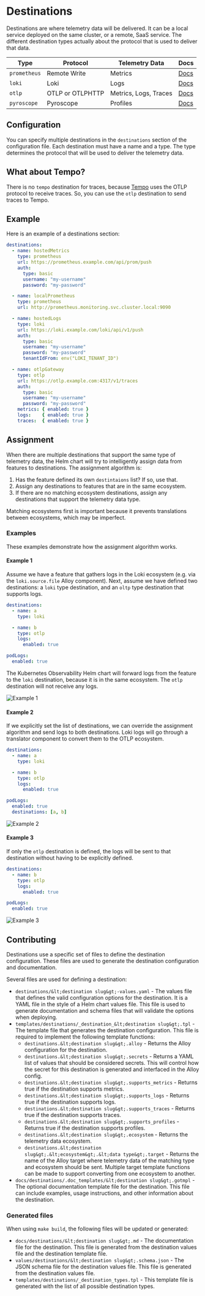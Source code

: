 # Destinations

Destinations are where telemetry data will be delivered. It can be a local service deployed on the same cluster, or a
remote, SaaS service. The different destination types actually about the protocol that is used to deliver that data.

| Type         | Protocol         | Telemetry Data        | Docs                    |
|--------------|------------------|-----------------------|-------------------------|
| `prometheus` | Remote Write     | Metrics               | [Docs](./prometheus.md) |
| `loki`       | Loki             | Logs                  | [Docs](./loki.md)       |
| `otlp`       | OTLP or OTLPHTTP | Metrics, Logs, Traces | [Docs](./otlp.md)       |
| `pyroscope`  | Pyroscope        | Profiles              | [Docs](./pyroscope.md)  |

## Configuration

You can specify multiple destinations in the `destinations` section of the configuration file. Each destination must
have a name and a type. The type determines the protocol that will be used to deliver the telemetry data.

## What about Tempo?

There is no `tempo` destination for traces, because [Tempo](https://grafana.com/oss/tempo/) uses the OTLP protocol to
receive traces. So, you can use the `otlp` destination to send traces to Tempo.

## Example

Here is an example of a destinations section:

```yaml
destinations:
  - name: hostedMetrics
    type: prometheus
    url: https://prometheus.example.com/api/prom/push
    auth:
      type: basic
      username: "my-username"
      password: "my-password"

  - name: localPrometheus
    type: prometheus
    url: http://prometheus.monitoring.svc.cluster.local:9090

  - name: hostedLogs
    type: loki
    url: https://loki.example.com/loki/api/v1/push
    auth:
      type: basic
      username: "my-username"
      password: "my-password"
      tenantIdFrom: env("LOKI_TENANT_ID")

  - name: otlpGateway
    type: otlp
    url: https://otlp.example.com:4317/v1/traces
    auth:
      type: basic
      username: "my-username"
      password: "my-password"
    metrics: { enabled: true }
    logs:    { enabled: true }
    traces:  { enabled: true }
```

## Assignment

When there are multiple destinations that support the same type of telemetry data, the Helm chart will try to
intelligently assign data from features to destinations. The assignment algorithm is:

1.  Has the feature defined its own `destintaions` list? If so, use that.
2.  Assign any destinations to features that are in the same ecosystem.
3.  If there are no matching ecosystem destinations, assign any destinations that support the telemetry data type.

Matching ecosystems first is important because it prevents translations between ecosystems, which may be imperfect.

### Examples

These examples demonstrate how the assignment algorithm works.

#### Example 1

Assume we have a feature that gathers logs in the Loki ecosystem (e.g. via the `loki.source.file` Alloy component).
Next, assume we have defined two destinations: a `loki` type destination, and an `oltp` type destination that supports
logs.

```yaml
destinations:
  - name: a
    type: loki

  - name: b
    type: otlp
    logs:
      enabled: true

podLogs:
  enabled: true
```

The Kubernetes Observability Helm chart will forward logs from the feature to the `loki` destination, because it is in
the same ecosystem. The `otlp` destination will not receive any logs.

![Example 1](./.images/example1.png)

#### Example 2

If we explicitly set the list of destinations, we can override the assignment algorithm and send logs to both
destinations. Loki logs will go through a translator component to convert them to the OTLP ecosystem.

```yaml
destinations:
  - name: a
    type: loki

  - name: b
    type: otlp
    logs:
      enabled: true

podLogs:
  enabled: true
  destinations: [a, b]
```

![Example 2](./.images/example2.png)

#### Example 3

If only the `otlp` destination is defined, the logs will be sent to that destination without having to be explicitly
defined.

```yaml
destinations:
  - name: b
    type: otlp
    logs:
      enabled: true

podLogs:
  enabled: true
```

![Example 3](./.images/example3.png)

## Contributing

Destinations use a specific set of files to define the destination configuration. These files are used to generate the
destination configuration and documentation.

Several files are used for defining a destination:

-   `destinations/&lt;destination slug&gt;-values.yaml` - The values file that defines the valid configuration options
  for the destination. It is a YAML file in the style of a Helm chart values file. This file is used to generate
  documentation and schema files that will validate the options when deploying.
-   `templates/destinations/_destination_&lt;destination slug&gt;.tpl` - The template file that generates the
  destination configuration. This file is required to implement the following template functions:
    -   `destinations.&lt;destination slug&gt;.alloy` - Returns the Alloy configuration for the destination.
    -   `destinations.&lt;destination slug&gt;.secrets` - Returns a YAML list of values that should be considered secrets. This will control how the secret for this destination is generated and interfaced in the Alloy config.
    -   `destinations.&lt;destination slug&gt;.supports_metrics` - Returns true if the destination supports metrics.
    -   `destinations.&lt;destination slug&gt;.supports_logs` - Returns true if the destination supports logs.
    -   `destinations.&lt;destination slug&gt;.supports_traces` - Returns true if the destination supports traces.
    -   `destinations.&lt;destination slug&gt;.supports_profiles` - Returns true if the destination supports profiles.
    -   `destinations.&lt;destination slug&gt;.ecosystem` - Returns the telemetry data ecosystem.
    -   `destinations.&lt;destination slug&gt;.&lt;ecosystem&gt;.&lt;data type&gt;.target` - Returns the name of the Alloy target where telemetry data of the matching type and ecosystem should be sent.
  Multiple target template functions can be made to support converting from one ecosystem to another.
-   `docs/destinations/.doc_templates/&lt;destination slug&gt;.gotmpl` - The optional documentation template file for the
  destination. This file can include examples, usage instructions, and other information about the destination.

### Generated files

When using `make build`, the following files will be updated or generated:

-   `docs/destinations/&lt;destination slug&gt;.md` - The documentation file for the destination. This file is generated
  from the destination values file and the destination template file.
-   `values/destinations/&lt;destination slug&gt;.schema.json` - The JSON schema file for the destination values file. This
  file is generated from the destination values file.
-   `templates/destinations/_destination_types.tpl` - This template file is generated with the list of all possible
  destination types.
